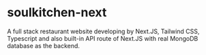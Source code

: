 # soulkitchen-next
A full stack restaurant website developing by Next.JS, Tailwind CSS, Typescript and also built-in API route of Next.JS with real MongoDB database as the backend.
